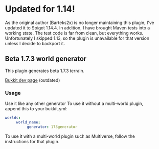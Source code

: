 # Updated for 1.14!
As the original author (Barteks2x) is no longer maintaining this plugin, I've updated it to Spigot 1.14.4. In addition, I have brought Maven tests into a working state. The test code is far from clean, but everything works. Unfortunately I skipped 1.13, so the plugin is unavailable for that version unless I decide to backport it.

## Beta 1.7.3 world generator
This plugin generates beta 1.7.3 terrain.

[Bukkit dev page](https://dev.bukkit.org/projects/b173gen/) (outdated)

### Usage

Use it like any other generator To use it without a multi-world plugin, append this to your bukkit.yml:
```yaml
worlds:
     world_name:
          generator: 173generator
```
To use it with a multi-world plugin such as Multiverse, follow the instructions for that plugin.
